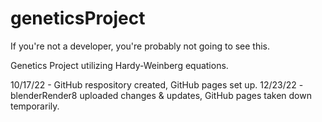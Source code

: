 # geneticsProject

If you're not a developer, you're probably not going to see this.

Genetics Project utilizing Hardy-Weinberg equations.

10/17/22 - GitHub respository created, GitHub pages set up.
12/23/22 - blenderRender8 uploaded changes & updates, GitHub pages taken down temporarily.
